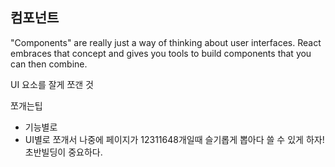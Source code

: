 ## 컴포넌트

"Components" are really just a way of thinking about user interfaces. React embraces that concept and gives you tools to build components that you can then combine.

UI 요소를 잘게 쪼갠 것

쪼개는팁

- 기능별로
- UI별로 쪼개서
  나중에 페이지가 12311648개일때 슬기롭게 뽑아다 쓸 수 있게 하자! 초반빌딩이 중요하다.
